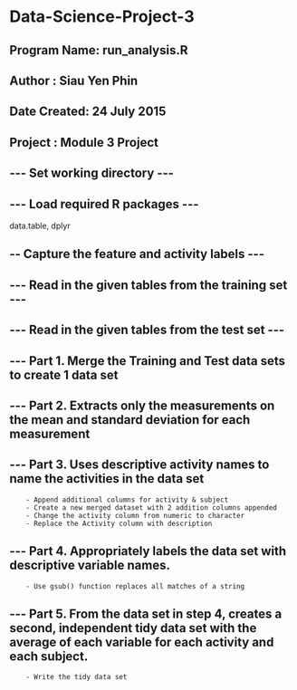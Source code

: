 # Data-Science-Project-3

## Program Name: run_analysis.R
## Author      : Siau Yen Phin
## Date Created: 24 July 2015
##
## Project     : Module 3 Project

## --- Set working directory ---
## --- Load required R packages ---
data.table, dplyr

## -- Capture the feature and activity labels ---
## --- Read in the given tables from the training set ---
## --- Read in the given tables from the test set ---
## --- Part 1. Merge the Training and Test data sets to create 1 data set
## --- Part 2. Extracts only the measurements on the mean and standard deviation for each measurement
## --- Part 3. Uses descriptive activity names to name the activities in the data set
        - Append additional columns for activity & subject
        - Create a new merged dataset with 2 addition columns appended
        - Change the activity column from numeric to character
        - Replace the Activity column with description

## --- Part 4. Appropriately labels the data set with descriptive variable names.
        - Use gsub() function replaces all matches of a string

## --- Part 5. From the data set in step 4, creates a second, independent tidy data set with the average of each variable for each activity and each subject.
        - Write the tidy data set
